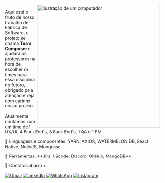 <img src="https://raw.githubusercontent.com/MicaelliMedeiros/micaellimedeiros/master/image/computer-illustration.png" alt="ilustração de um computador" min-width="400px" max-width="400px" width="400px" align="right">

<p align="left"> 
  Aqui está o fruto de nosso trabalho de Fábrica de Software, o projeto se chama <strong>Team Composer</strong> e ajudará os professores na hora de escolher os times para essa disciplina no futuro, obrigado pela atenção e veja com carinho nosso projeto.<br><br>
  Atualmente contamos com um time de 1 UX/UI, 4 Front End's, 3 Back End's, 1 QA e 1 PM.
</p>

<p align="left">
  🦄 Linguagens e componentes: YARN, AXIOS, WATERMELON DB, React Native, NodeJS, Mongoose
</p>

<p align="left">
  💼 Ferramentas: **Jira, VScode, Discord, GitHub, MongoDB**
</p>

<p align="left">
  💌 Contatos abaixo ⤵️
</p>

<p align="left">
  <a href="#" title="Gmail">
  <img src="https://img.shields.io/badge/-Gmail-FF0000?style=flat-square&labelColor=FF0000&logo=gmail&logoColor=white&link=LINK-DO-SEU-GMAIL" alt="Gmail"/></a>
  <a href="#" title="LinkedIn">
  <img src="https://img.shields.io/badge/-Linkedin-0e76a8?style=flat-square&logo=Linkedin&logoColor=white&link=LINK-DO-SEU-LINKEDIN" alt="LinkedIn"/></a>
  <a href="#" title="WhatsApp">
  <img src="https://img.shields.io/badge/-WhatsApp-25d366?style=flat-square&labelColor=25d366&logo=whatsapp&logoColor=white&link=API-DO-SEU-WHATSAPP" alt="WhatsApp"/></a>
  <a href="#" title="Facebook">
  <img src="https://img.shields.io/badge/-Instagram-DF0174?style=flat-square&labelColor=DF0174&logo=instagram&logoColor=white&link=LINK-DO-SEU-INSTAGRAM" alt="Instagram"/></a>
</p>
